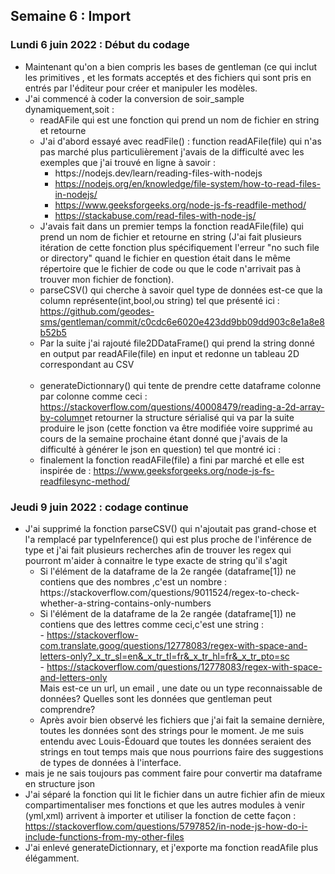 ## Semaine 6 : Import  

### Lundi 6 juin 2022 : Début du codage 


<ul>
	<li>Maintenant qu'on a bien compris les bases de gentleman (ce qui inclut les primitives , et les formats acceptés et des fichiers qui sont pris en entrés par l'éditeur pour créer et manipuler les modèles.</li>
  <li>J'ai commencé à coder la conversion de soir_sample dynamiquement,soit : 
	<ul>
		<li>readAFile qui est une fonction qui prend un nom de fichier en string et retourne</li>
		<li>J'ai d'abord essayé avec readFile() : function readAFile(file) qui n'as pas marché plus particulièrement j'avais de la difficulté avec les exemples que j'ai trouvé en ligne à savoir : 
			<ul>
				<li><a href="https://nodejs.dev/learn/reading-files-with-nodejs"></a>https://nodejs.dev/learn/reading-files-with-nodejs</li>
				<li><a href="https://nodejs.org/en/knowledge/file-system/how-to-read-files-in-nodejs/">https://nodejs.org/en/knowledge/file-system/how-to-read-files-in-nodejs/</a></li>
				<li><a href="https://www.geeksforgeeks.org/node-js-fs-readfile-method/">https://www.geeksforgeeks.org/node-js-fs-readfile-method/</a></li>
				<li><a href="https://stackabuse.com/read-files-with-node-js/">https://stackabuse.com/read-files-with-node-js/</a></li>
		</ul>
		<li>J'avais fait dans un premier temps la fonction readAFile(file) qui prend un nom de fichier et retourne en string (J'ai fait plusieurs itération de cette fonction plus spécifiquement l'erreur "no such file or directory" quand le fichier en question était dans le même répertoire que le fichier de code ou que le code n'arrivait pas à trouver mon fichier de fonction).</li>
		<li>parseCSV() qui cherche à savoir quel type de données est-ce que la column représente(int,bool,ou string) tel que présenté ici : <a href="https://github.com/geodes-sms/gentleman/commit/c0cdc6e6020e423dd9bb09dd903c8e1a8e8b52b5">https://github.com/geodes-sms/gentleman/commit/c0cdc6e6020e423dd9bb09dd903c8e1a8e8b52b5</a></li>
		<li>Par la suite j'ai rajouté file2DDataFrame() qui prend la string donné en output par readAFile(file) en input et redonne un tableau 2D correspondant au CSV</li><br>
		<li>generateDictionnary() qui tente de prendre cette dataframe colonne par colonne comme ceci : <a href="https://stackoverflow.com/questions/40008479/reading-a-2d-array-by-column">https://stackoverflow.com/questions/40008479/reading-a-2d-array-by-column</a>et retourner la structure sérialisé qui va par la suite produire le json (cette fonction va être modifiée voire supprimé au cours de la semaine prochaine étant donné que j'avais de la difficulté à générer le json en question) tel que montré ici : <a href="https://github.com/geodes-sms/gentleman/commit/a05b05af8c6cb5d3ffbbc3dcd1c0a11d9b6bb54b"></a></li>
		</li>
		<li>finalement la fonction readAFile(file) a fini par marché et elle est inspirée de : <a href="https://www.geeksforgeeks.org/node-js-fs-readfilesync-method/">https://www.geeksforgeeks.org/node-js-fs-readfilesync-method/</a></li>
	</ul>
</ul>

### Jeudi 9 juin 2022 : codage continue

<ul>
</li>
	<li>J'ai supprimé la fonction parseCSV() qui n'ajoutait pas grand-chose et l'a remplacé par typeInference() qui est plus proche de l'inférence de type et j'ai fait plusieurs recherches afin de trouver les regex qui pourront m'aider à connaitre le type exacte de string qu'il s'agit 
		<ul>
			<li> Si l'élément de la dataframe de la 2e rangée (dataframe[1]) ne contiens que des nombres ,c'est un nombre : <a href="https://stackoverflow.com/questions/9011524/regex-to-check-whether-a-string-contains-only-numbers"></a>https://stackoverflow.com/questions/9011524/regex-to-check-whether-a-string-contains-only-numbers</li>
			<li>Si l'élément de la dataframe de la 2e rangée (dataframe[1]) ne contiens que des lettres comme ceci,c'est une string : <br> 
				- <a href="https://stackoverflow-com.translate.goog/questions/12778083/regex-with-space-and-letters-only?_x_tr_sl=en&_x_tr_tl=fr&_x_tr_hl=fr&_x_tr_pto=sc">https://stackoverflow-com.translate.goog/questions/12778083/regex-with-space-and-letters-only?_x_tr_sl=en&_x_tr_tl=fr&_x_tr_hl=fr&_x_tr_pto=sc</a> <br>
				- <a href="https://stackoverflow.com/questions/12778083/regex-with-space-and-letters-only">https://stackoverflow.com/questions/12778083/regex-with-space-and-letters-only</a><br>
			Mais est-ce un url, un email , une date ou un type reconnaissable de données? Quelles sont les données que gentleman peut comprendre?</li>
			<li>Après avoir bien observé les fichiers que j'ai fait la semaine dernière, toutes les données sont des strings pour le moment. Je me suis entendu avec Louis-Édouard que toutes les données seraient des strings en tout temps mais que nous pourrions faire des suggestions de types de données à l'interface.</li>
		</ul>
	 </li>
	<li>mais je ne sais toujours pas comment faire pour convertir ma dataframe en structure json</li>
	<li>J'ai séparé la fonction qui lit le fichier dans un autre fichier afin de mieux compartimentaliser mes fonctions et que les autres modules à venir (yml,xml) arrivent à importer et utiliser la fonction de cette façon : <a href="https://stackoverflow.com/questions/5797852/in-node-js-how-do-i-include-functions-from-my-other-files">https://stackoverflow.com/questions/5797852/in-node-js-how-do-i-include-functions-from-my-other-files</a></li>
	<li>J'ai enlevé generateDictionnary, et j'exporte ma fonction readAfile plus élégamment.</li>
</li>
</ul>
